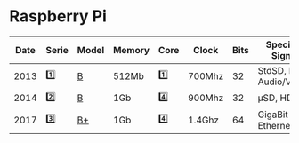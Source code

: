 # Raspberry Pi

| Date | Serie   | Model                                                                              | Memory | Core | Clock | Bits | Specific Signs    | Power Supply | Videos                                       |
|------|---------|------------------------------------------------------------------------------------|--------|------|-------|------|-------------------|--------------|----------------------------------------------|
| 2013 | :one:   | [B](https://raspberry-projects.com/pi/category/pi-hardware/raspberry-pi-model-b)  | 512Mb  | :one: | 700Mhz |  32 | StdSD, RCA Audio/Video | 1A       | [:tv:](https://www.youtube.com/watch?v=U7Dj7R8bu4k)       |
| 2014 | [:two:](https://www.raspberrypi.org/products/raspberry-pi-2-model-b/)   | [B](https://raspberry-projects.com/pi/category/pi-hardware/raspberry-pi-2-model-b)| 1Gb  | :four: | 900Mhz | 32 |  μSD, HDMI  | 1A       | [:tv:](https://www.youtube.com/watch?v=jmPgdcec53s)       |
| 2017 | [:three:](https://www.raspberrypi.org/products/raspberry-pi-3-model-b-plus/) | [B+](https://raspberry-projects.com/pi/category/pi-hardware/raspberry-pi-3-model-b-pi-hardware)| 1Gb  | :four: | 1.4Ghz | 64 | GigaBit Ethernet |2.5A       | [:tv:](https://www.youtube.com/watch?v=izceGfkUtZU)       |

